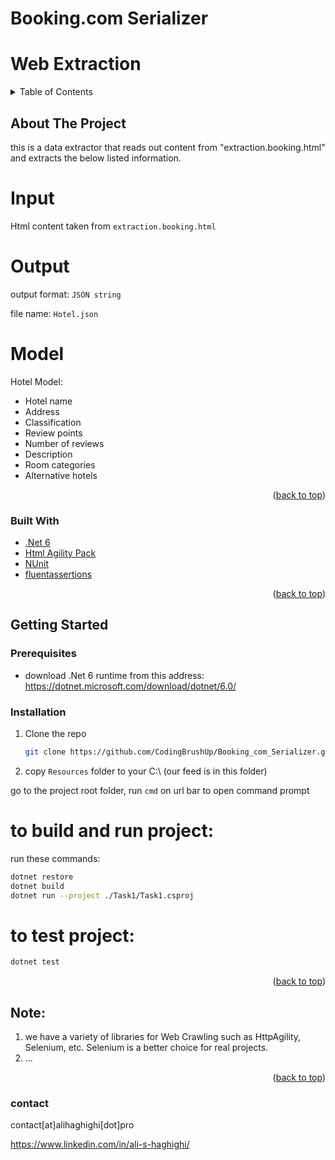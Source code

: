 # Booking.com Serializer
# Web Extraction 


<div id="top"></div>



<!-- TABLE OF CONTENTS -->
<details>
  <summary>Table of Contents</summary>
  <ol>
    <li>
      <a href="#about-the-project">About The Project</a>
      <ul>
        <li><a href="#built-with">Built With</a></li>
      </ul>
    </li>
    <li>
      <a href="#getting-started">Getting Started</a>
      <ul>
        <li><a href="#prerequisites">Prerequisites</a></li>
        <li><a href="#installation">Installation</a></li>
      </ul>
    </li>
    <li><a href="#usage">Usage</a></li>
    <li><a href="#contact">Contact</a></li>
    <li><a href="#acknowledgments">Acknowledgments</a></li>
  </ol>
</details>



<!-- ABOUT THE PROJECT -->
## About The Project

this is a data extractor that reads out content from "extraction.booking.html" and extracts the below listed information.  

# Input 

Html content taken from `extraction.booking.html`

# Output 

output format: `JSON string`

file name: `Hotel.json`

# Model
Hotel Model:
* Hotel name
* Address
* Classification
* Review points
* Number of reviews
* Description
* Room categories
* Alternative hotels

<p align="right">(<a href="#top">back to top</a>)</p>



### Built With

* [.Net 6](https://dotnet.microsoft.com/download/dotnet/6.0/)
* [Html Agility Pack](https://html-agility-pack.net/)
* [NUnit](https://nunit.org/)
* [fluentassertions](https://fluentassertions.com/)

<p align="right">(<a href="#top">back to top</a>)</p>



<!-- GETTING STARTED -->
## Getting Started

### Prerequisites

* download .Net 6 runtime from this address: https://dotnet.microsoft.com/download/dotnet/6.0/

### Installation

1. Clone the repo
   ```sh
   git clone https://github.com/CodingBrushUp/Booking_com_Serializer.git
   ```
2. copy `Resources` folder to your C:\ (our feed is in this folder)



go to the project root folder, run `cmd` on url bar to open command prompt

# to build and run project:

run these commands:
```sh
dotnet restore
dotnet build
dotnet run --project ./Task1/Task1.csproj
```

# to test project:

```sh
dotnet test
```
<p align="right">(<a href="#top">back to top</a>)</p>


<!-- ACKNOWLEDGMENTS -->
## Note:

1. we have a variety of libraries for Web Crawling such as HttpAgility, Selenium, etc. Selenium is a better choice for real projects.
2. ...
<p align="right">(<a href="#top">back to top</a>)</p>

### contact
contact[at]alihaghighi[dot]pro

https://www.linkedin.com/in/ali-s-haghighi/

<!-- MARKDOWN LINKS & IMAGES -->
[product-screenshot]: images/screenshot.png
